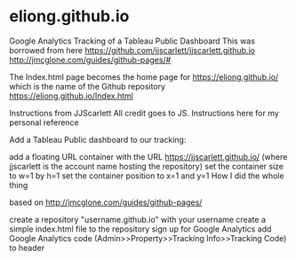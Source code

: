 # eliong.github.io
Google Analytics Tracking of a Tableau Public Dashboard
This was borrowed from here https://github.com/jjscarlett/jjscarlett.github.io
http://jmcglone.com/guides/github-pages/#

The Index.html page becomes the home page for https://eliong.github.io/ which is the name of the Github repository
https://eliong.github.io/Index.html

Instructions from JJScarlett
All credit goes to JS. Instructions here for my personal reference

Add a Tableau Public dashboard to our tracking:

add a floating URL container with the URL https://jjscarlett.github.io/ (where jjscarlett is the account name hosting the repository)
set the container size to w=1 by h=1
set the container position to x=1 and y=1
How I did the whole thing

based on http://jmcglone.com/guides/github-pages/

create a repository "username.github.io" with your username
create a simple index.html file to the repository
sign up for Google Analytics
add Google Analytics code (Admin>>Property>>Tracking Info>>Tracking Code) to header
